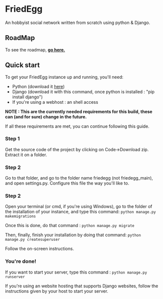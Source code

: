 # FriedEgg
An hobbyist social network written from scratch using python & Django.
## RoadMap
To see the roadmap, **<a href="/Rix565/friedegg/blob/main/docs/roadmap.md">go here.</a>** 
## Quick start
To get your FriedEgg instance up and running, you'll need:
<ul>
  <li>Python (download it <a href="http://python.org/downloads">here</a>)</li>
  <li>Django (download it with this command, once python is installed : "pip install django")</li>
  <li>If you're using a webhost : an shell access</li>
</ul>

**NOTE : This are the currently needed requirements for this build, these can (and for sure) change in the future.**

If all these requirements are met, you can continue following this guide.

### Step 1
Get the source code of the project by clicking on Code->Download zip.
Extract it on a folder.
### Step 2
Go to that folder, and go to the folder name friedegg (not friedegg_main), and open settings.py. Configure this file the way you'll like to.
### Step 2
Open your terminal (or cmd, if you're using Windows), go to the folder of the installation of your instance, and type this command:
```python manage.py makemigrations```

Once this is done, do that command :
```python manage.py migrate```

Then, finally, finish your installation by doing that command:
```python manage.py createsuperuser```

Follow the on-screen instructions.
### You're done!
If you want to start your server, type this command :
```python manage.py runserver```

If you're using an website hosting that supports Django websites, follow the instructions given by your host to start your server.
